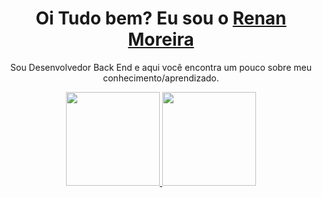 <div>
  
  <h1 align="center">
    Oi Tudo bem? Eu sou o 
    <a href="https://www.linkedin.com/in/renanmoreira92/">Renan Moreira </a>
  </h1>
  
  <p align="center">
    Sou Desenvolvedor Back End e aqui você encontra um pouco sobre meu conhecimento/aprendizado.
  
</div>

<div align="center">
  <a href="https://github.com/RenanMoreira92">
    <img height="150em" src="https://github-readme-stats.vercel.app/api?username=duribeiro&count_private=true&include_all_commits=true&show_icons=true&theme=dracula&hide_border=false&show_owner=true"/>
    <img height="150em" src="https://github-readme-stats.vercel.app/api/top-langs/?username=duribeiro&theme=dracula&hide_border=false&&layout=compact"/>
  </a>
</div>

<div align="center" valign="top"><br
